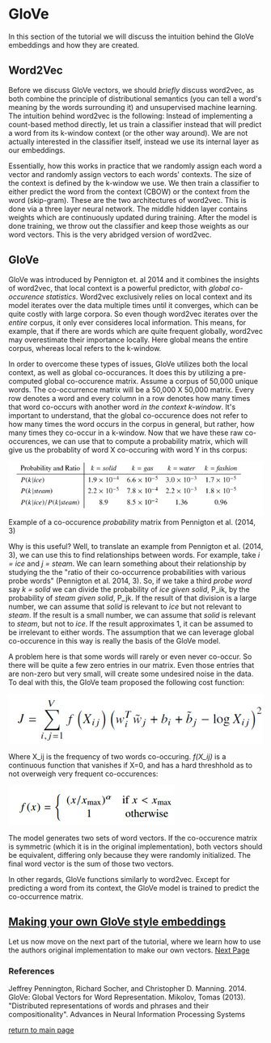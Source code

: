 # GloVe

In this section of the tutorial we will discuss the intuition behind the GloVe embeddings and how they are created.

## Word2Vec

Before we discuss GloVe vectors, we should _briefly_ discuss word2vec, as both combine the principle of distributional semantics (you can tell a word's meaning by the words surrounding it) and unsupervised machine learning. The intuition behind word2vec is the following: Instead of implementing a count-based method directly, let us train a classifier instead that will predict a word from its k-window context (or the other way around). We are not actually interested in the classifier itself, instead we use its internal layer as our embeddings.

Essentially, how this works in practice that we randomly assign each word a vector and randomly assign vectors to each words' contexts. The size of the context is defined by the k-window we use. We then train a classifier to either predict the word from the context (CBOW) or the context from the word (skip-gram). These are the two architectures of word2vec. This is done via a three layer neural network. The middle hidden layer contains weights which are continuously updated during training. After the model is done training, we throw out the classifier and keep those weights as our word vectors. This is the very abridged version of word2vec.

## GloVe

GloVe was introduced by Pennigton et. al 2014 and it combines the insights of word2vec, that local context is a powerful predictor, with _global co-occurence statistics_. Word2vec exclusively relies on local context and its model iterates over the data multiple times until it converges, which can be quite costly with large corpora. So even though word2vec iterates over the _entire_ corpus, it only ever consideres local information. This means, for example, that if there are words which are quite frequent globally, word2vec may overestimate their importance locally. Here global means the entire corpus, whereas local refers to the k-window.

In order to overcome these types of issues, GloVe utilizes both the local context, as well as global co-occurances. It does this by utilizing a pre-computed global co-occurence matrix. Assume a corpus of 50,000 unique words. The co-occurrence matrix will be a 50,000 X 50,000 matrix. Every row denotes a word and every column in a row denotes how many times that word co-occurs with another word _in the context k-window_. It's important to understand, that the global co-occurence does not refer to how many times the word occurs in the corpus in general, but rather, how many times they co-occur in a k-window. Now that we have these raw co-occurences, we can use that to compute a probability matrix, which will give us the probablity of word X co-occuring with word Y in ths corpus:

![img](/images/matrix.jpg) 
Example of a co-occurence _probability_ matrix from Pennigton et al. (2014, 3)

Why is this useful? Well, to translate an example from Pennigton et al. (2014, 3), we can use this to find relationships between words. For example, take _i = ice_ and _j = steam_. We can learn something about their relationship by studying the the "ratio of their co-occurrence probabilities with various probe words" (Pennigton et al. 2014, 3). So, if we take a third _probe word_ say _k = solid_ we can divide the probability of _ice given solid_, P_ik, by the probability of _steam given solid_, P_jk. If the result of that division is a large number, we can assume that _solid_ is relevant to _ice_ but not relevant to _steam_. If the result is a small number, we can assume that _solid_ is relevant to _steam_, but not to _ice_. If the result approximates 1, it can be assumed to be irrelevant to either words. The assumption that we can leverage global co-occurence in this way is really the basis of the GloVe model.

A problem here is that some words will rarely or even never co-occur. So there will be quite a few zero entries in our matrix. Even those entries that are non-zero but very small, will create some undesired noise in the data. To deal with this, the GloVe team proposed the following cost function:

![img](/images/cost.png)

Where X_ij is the frequency of two words co-occuring. _f(X_ij)_ is a continuous function that vanishes if X=0, and has a hard threshhold as to not overweigh very frequent co-occurences:

![img](/images/f_func.png)

The model generates two sets of word vectors. If the co-occurence matrix is symmetric (which it is in the original implementation), both vectors should be equivalent, differing only because they were randomly initialized. The final word vector is the sum of those two vectors.

In other regards, GloVe functions similarly to word2vec. Except for predicting a word from its context, the GloVe model is trained to predict the co-occurrence matrix.


## [Making your own GloVe style embeddings](custom_embeddings.md)

Let us now move on the next part of the tutorial, where we learn how to use the authors original implementation to make our own vectors. [Next Page](custom_embeddings.md)


### References
Jeffrey Pennington, Richard Socher, and Christopher D. Manning. 2014. GloVe: Global Vectors for Word Representation.
Mikolov, Tomas (2013). "Distributed representations of words and phrases and their compositionality". Advances in Neural Information Processing Systems

[return to main page](index.md)
